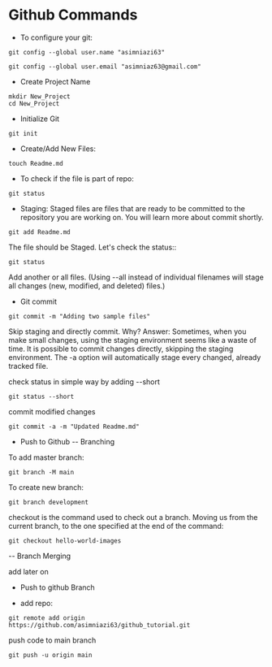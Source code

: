 # Github Commands

- To configure your git:

```
git config --global user.name "asimniazi63"

git config --global user.email "asimniaz63@gmail.com"

```

- Create Project Name

```
mkdir New_Project
cd New_Project
```

- Initialize Git
```
git init
```

- Create/Add New Files:

```
touch Readme.md
```

- To check if the file is part of repo:
```
git status
```

- Staging:
Staged files are files that are ready to be committed to the repository you are working on. You will learn more about commit shortly.

```
git add Readme.md
```

The file should be Staged. Let's check the status::

```
git status
```

Add another or all files. (Using --all instead of individual filenames will stage all changes (new, modified, and deleted) files.)

- Git commit
```
git commit -m "Adding two sample files"
```

Skip staging and directly commit. Why?
Answer: Sometimes, when you make small changes, using the staging environment seems like a waste of time. It is possible to commit changes directly, skipping the staging environment. The -a option will automatically stage every changed, already tracked file.

check status in simple way by adding --short
```
git status --short
```

commit modified changes
```
git commit -a -m "Updated Readme.md"
```

- Push to Github
-- Branching

To add master branch:
```
git branch -M main
```

To create new branch:
```
git branch development
```

checkout is the command used to check out a branch. Moving us from the current branch, to the one specified at the end of the command:
```
git checkout hello-world-images
```

-- Branch Merging

add later on

- Push to github Branch

- add repo:
```
git remote add origin https://github.com/asimniazi63/github_tutorial.git
```

push code to main branch
```
git push -u origin main
```
